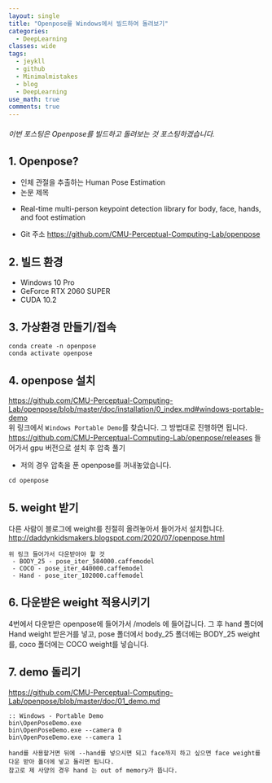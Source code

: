 ```yaml
---
layout: single
title: "Openpose를 Windows에서 빌드하여 돌려보기"
categories:
  - DeepLearning
classes: wide
tags:
  - jeykll
  - github
  - Minimalmistakes
  - blog
  - DeepLearning
use_math: true
comments: true
---
```


###### 이번 포스팅은 Openpose를 빌드하고 돌려보는 것 포스팅하겠습니다.

## 1. Openpose?
 + 인체 관절을 추출하는 Human Pose Estimation  
 + 논문 제목
  - Real-time multi-person keypoint detection library for body, face, hands, and foot estimation
 + Git 주소
https://github.com/CMU-Perceptual-Computing-Lab/openpose  


## 2. 빌드 환경

+ Windows 10 Pro  
+ GeForce RTX 2060 SUPER  
+ CUDA 10.2

## 3. 가상환경 만들기/접속  

```
conda create -n openpose
conda activate openpose
```  

## 4. openpose 설치    
https://github.com/CMU-Perceptual-Computing-Lab/openpose/blob/master/doc/installation/0_index.md#windows-portable-demo  
위 링크에서 `Windows Portable Demo`를 찾습니다. 그 방법대로 진행하면 됩니다.
https://github.com/CMU-Perceptual-Computing-Lab/openpose/releases 들어가서 gpu 버전으로 설치 후 압축 풀기
 - 저의 경우 압축을 푼 openpose를 꺼내놓았습니다.
```
cd openpose
```

## 5. weight 받기
다른 사람이 블로그에 weight를 친절히 올려놓아서 들어가서 설치합니다.  
http://daddynkidsmakers.blogspot.com/2020/07/openpose.html  

```
위 링크 들어가서 다운받아야 할 것
 - BODY_25 - pose_iter_584000.caffemodel
 - COCO - pose_iter_440000.caffemodel
 - Hand - pose_iter_102000.caffemodel
```

## 6. 다운받은 weight 적용시키기  
4번에서 다운받은 openpose에 들어가서 /models 에 들어갑니다. 그 후 hand 폴더에 Hand weight 받은거를 넣고,
pose 폴더에서 body_25 폴더에는 BODY_25 weight를, coco 폴더에는 COCO weight를 넣습니다.

## 7. demo 돌리기
https://github.com/CMU-Perceptual-Computing-Lab/openpose/blob/master/doc/01_demo.md  
```
:: Windows - Portable Demo
bin\OpenPoseDemo.exe
bin\OpenPoseDemo.exe --camera 0
bin\OpenPoseDemo.exe --camera 1

hand를 사용할거면 뒤에 --hand를 넣으시면 되고 face까지 하고 싶으면 face weight를 다운 받아 폴더에 넣고 돌리면 됩니다.
참고로 제 사양의 경우 hand 는 out of memory가 뜹니다.
```
